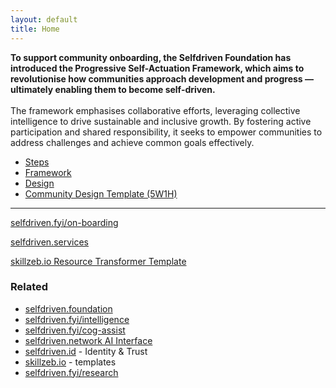 ```yaml
---
layout: default
title: Home
---
```

**To support community onboarding, the Selfdriven Foundation has introduced the Progressive Self-Actuation Framework, which aims to revolutionise how communities approach development and progress — ultimately enabling them to become self-driven.**\
\
The framework emphasises collaborative efforts, leveraging collective intelligence to drive sustainable and inclusive growth. By fostering active participation and shared responsibility, it seeks to empower communities to address challenges and achieve common goals effectively.

- [Steps](https://github.com/selfdriven-foundation/onboarding/tree/main/steps/)
- [Framework](https://github.com/selfdriven-foundation/onboarding/tree/main/framework/)
- [Design](https://github.com/selfdriven-foundation/onboarding/tree/main/design/)
- [Community Design Template (5W1H)](https://docs.google.com/document/d/1rpL6873cT_lFzz96CCGgxrii6JtrtbhBn-19xBOxVp4/edit?tab=t.0)

***

[selfdriven.fyi/on-boarding](https://selfdriven.fyi/on-boarding)

[selfdriven.services](https://selfdriven.services)

[skillzeb.io Resource Transformer Template](https://skillzeb.io/template-explorer/resource-transformer-starter)


### Related
- [selfdriven.foundation](selfdriven.foundation)
- [selfdriven.fyi/intelligence](https://selfdriven.fyi/intelligence)
- [selfdriven.fyi/cog-assist](https://selfdriven.fyi/cog-assist)
- [selfdriven.network AI Interface](https://selfdriven.network)
- [selfdriven.id](https://selfdriven.id) - Identity & Trust
- [skillzeb.io](https://skillzeb.io) - templates
- [selfdriven.fyi/research](https://selfdriven.fyi/research)


